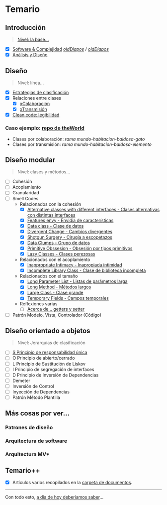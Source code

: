 # Temario

## Introducción

> [Nivel: la base...](00-introduccion/README.md)

- [x] [Software & Complejidad](00-introduccion/software.md)  [*oldDiapos*](https://docs.google.com/presentation/d/1N0wtTid8iFAlyR8TNDbCR3FxIkJYvQ_p5kC3pqkkB1c/edit?usp=sharing) / [*oldDiapos*](https://docs.google.com/presentation/d/1K8TusDz7jbpSQkffZdF_-TLDTjfjfxWs-dr9Lf7js80/edit?usp=sharing)
- [x] [Análisis y Diseño](https://docs.google.com/presentation/d/1fPbUOZ6epnsC0RzccIc-VI7f-WO2lnzxWnnpEryBTVg/edit?usp=sharing)

## Diseño

> Nivel: línea...

- [x] [Estrategias de clasificación](https://docs.google.com/presentation/d/1GJ-J5IKzcYiXpODAjQpXQaGmkeu8ClJ3ho_OXcZOpE4/edit?usp=sharing)
- [x] Relaciones entre clases
    - [x] [xColaboración](https://docs.google.com/presentation/d/1pMD3ONO1Urug8n9ZWnnURv0lS_0F0PNi1O5rv73nROY/edit?usp=sharing)
    - [x] [xTransmisión](https://docs.google.com/presentation/d/1ghZkWWi5LOSibOTaVjteYxgyBm6G83nhW5B5BVqkV6c/edit?usp=sharing)
- [x] [Clean code: legibilidad](https://docs.google.com/presentation/d/1JKWWhu-AzPAJ0xSPxwuM0zmDvt86FjU7WPLhK1UMmoI/edit?usp=sharing)

### Caso ejemplo: [repo de **theWorld**](https://github.com/puntoReflex/pyAspiradora)

- Clases por colaboración: *rama mundo-habitacion-baldosa-gato*
- Clases por transmisión: *rama mundo-habitacion-baldosa-elemento*

## Diseño modular

> Nivel: clases y métodos...

- [ ] Cohesión
- [ ] Acoplamiento
- [ ] Granularidad
- [ ] Smell Codes
  - Relacionados con la cohesión
    - [x] [Alternative classes with different interfaces - Clases alternativas con distintas interfaces](02-diseñoModular/sc.acdi.md)
    - [x] [Features envy - Envidia de características](02-diseñoModular/sc.fe.md)
    - [x] [Data class - Clase de datos](02-diseñoModular/sc.dc.md)
    - [x] [Divergent Change - Cambios divergentes](02-diseñoModular/sc.dch.md)
    - [x] [Shotgun Surgery - Cirugía a escopetazos](02-diseñoModular/sc.ss.md)
    - [x] [Data Clumps - Grupo de datos](02-diseñoModular/sc.dcl.md)
    - [x] [Primitive Obssesion - Obsesión por tipos primitivos](02-diseñoModular/sc.po.md)
    - [x] [Lazy Classes - Clases perezosas](02-diseñoModular/sc.lc.md)
  - Relacionados con el acoplamiento
    - [x] [Inappropriate Intimacy - Inapropiada intimidad](02-diseñoModular/sc.ii.md)
    - [x] [Incomplete Library Class - Clase de biblioteca incompleta](02-diseñoModular/sc.ilc.md)
  - Relacionados con el tamaño
    - [x] [Long Parameter List - Listas de parámetros larga](02-diseñoModular/sc.lpl.md)
    - [x] [Long Method - Métodos largos](02-diseñoModular/sc.lm.md)
    - [x] [Large Class - Clase grande](02-diseñoModular/sc.lcl.md)
    - [x] [Temporary Fields - Campos temporales](02-diseñoModular/sc.tf.md)
  - Reflexiones varias
    - [ ] [Acerca de... getters y setter](02-diseñoModular/gettersSetter.md)
- [ ] Patrón Modelo, Vista, Controlador (Código)

## Diseño orientado a objetos

> Nivel: Jerarquías de clasificación

- [ ] [S Principio de responsabilidad única](03-diseñoOO/S.md)
- [ ] O Principio de abierto/cerrado
- [ ] L Principio de Sustitución de Liskov
- [ ] I Principio de segregación de interfaces
- [ ] D Principio de Inversión de Dependencias
- [ ] Demeter
- [ ] Inversión de Control
- [ ] Inyección de Dependencias
- [ ] Patrón Método Plantilla

## Más cosas por ver...

### Patrones de diseño

### Arquitectura de software

### Arquitectura MV*

## Temario++

- [x] Artículos varios recopilados en la [carpeta de documentos](/documentos/README.md).

---

Con todo esto, [a día de hoy deberíamos saber](aDiaDeHoy.md)...
